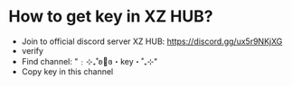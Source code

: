 # How to get key in XZ HUB?
* Join to official discord server XZ HUB: https://discord.gg/ux5r9NKjXG
* verify
* Find channel: "﹕⊹₊˚ʚ🔑ɞ・key・˚₊⊹"
* Copy key in this channel
